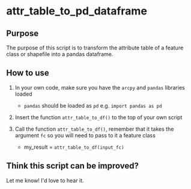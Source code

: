 # attr_table_to_pd_dataframe

## Purpose

The purpose of this script is to transform the attribute table of a feature class or shapefile into a pandas dataframe.

## How to use

1. In your own code, make sure you have the `arcpy` and `pandas` libraries loaded
    * `pandas` should be loaded as `pd` e.g. `import pandas as pd`
    
2. Insert the function `attr_table_to_df()` to the top of your own script

3. Call the function `attr_table_to_df()`, remember that it takes the argument `fc` so you will need to pass to it a feature class
    * my_result = `attr_table_to_df(input_fc)`
    
## Think this script can be improved?

Let me know! I'd love to hear it.

    
